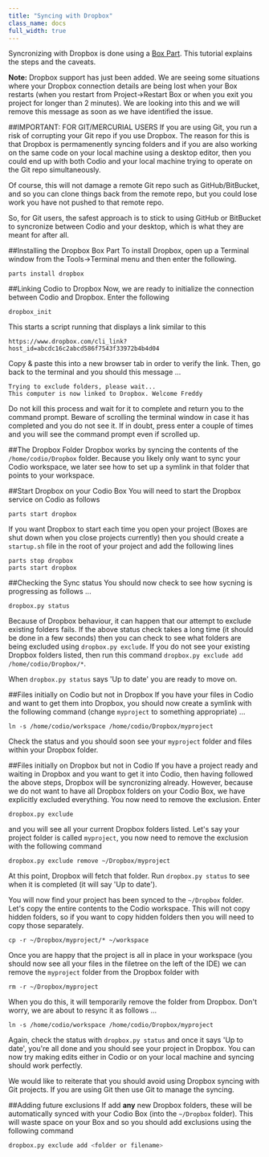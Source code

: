 ```yaml
---
title: "Syncing with Dropbox"
class_name: docs
full_width: true
---
```


Syncronizing with Dropbox is done using a [Box Part](/docs/boxes/box-parts). This tutorial explains the steps and the caveats.

**Note:** Dropbox support has just been added. We are seeing some situations where your Dropbox connection details are being lost when your Box restarts (when you restart from Project->Restart Box or when you exit you project for longer than 2 minutes). We are looking into this and we will remove this message as soon as we have identified the issue.

##IMPORTANT: FOR GIT/MERCURIAL USERS
If you are using Git, you run a risk of corrupting your Git repo if you use Dropbox. The reason for this is that Dropbox is permamenently syncing folders and if you are also working on the same code on your local machine using a desktop editor, then you could end up with both Codio and your local machine trying to operate on the Git repo simultaneously.

Of course, this will not damage a remote Git repo such as GitHub/BitBucket, and so you can clone things back from the remote repo, but you could lose work you have not pushed to that remote repo.

So, for Git users, the safest approach is to stick to using GitHub or BitBucket to syncronize between Codio and your desktop, which is what they are meant for after all.

##Installing the Dropbox Box Part
To install Dropbox, open up a Terminal window from the Tools->Terminal menu and then enter the following.

    parts install dropbox

##Linking Codio to Dropbox
Now, we are ready to initialize the connection between Codio and Dropbox. Enter the following

    dropbox_init

This starts a script running that displays a link similar to this

    https://www.dropbox.com/cli_link?host_id=abcdc16c2abcd586f7543f33972b4b4d04

Copy & paste this into a new browser tab in order to verify the link. Then, go back to the terminal and you should this message ...

    Trying to exclude folders, please wait...
    This computer is now linked to Dropbox. Welcome Freddy

Do not kill this process and wait for it to complete and return you to the command prompt. Beware of scrolling the terminal window in case it has completed and you do not see it. If in doubt, press enter a couple of times and you will see the command prompt even if scrolled up.

##The Dropbox Folder
Dropbox works by syncing the contents of the `/home/codio/Dropbox` folder. Because you likely only want to sync your Codio workspace, we later see how to set up a symlink in that folder that points to your workspace.

##Start Dropbox on your Codio Box
You will need to start the Dropbox service on Codio as follows

    parts start dropbox

If you want Dropbox to start each time you open your project (Boxes are shut down when you close projects currently) then you should create a `startup.sh` file in the root of your project and add the following lines

    parts stop dropbox
    parts start dropbox

##Checking the Sync status
You should now check to see how sycning is progressing as follows ...

    dropbox.py status

Because of Dropbox behaviour, it can happen that our attempt to exclude existing folders fails. If the above status check takes a long time (it should be done in a few seconds) then you can check to see what folders are being excluded using `dropbox.py exclude`. If you do not see your existing Dropbox folders listed, then run this command `dropbox.py exclude add /home/codio/Dropbox/*`.

When `dropbox.py status` says 'Up to date' you are ready to move on.

##Files initially on Codio but not in Dropbox
If you have your files in Codio and want to get them into Dropbox, you should now create a symlink with the following command (change `myproject` to something appropriate) ...

    ln -s /home/codio/workspace /home/codio/Dropbox/myproject

Check the status and you should soon see your `myproject` folder and files within your Dropbox folder.

##Files initially on Dropbox but not in Codio
If you have a project ready and waiting in Dropbox and you want to get it into Codio, then having followed the above steps, Dropbox will be syncronizing already. However, because we do not want to have all Dropbox folders on your Codio Box, we have explicitly excluded everything. You now need to remove the exclusion. Enter

    dropbox.py exclude

and you will see all your current Dropbox folders listed. Let's say your project folder is called `myproject`, you now need to remove the exclusion with the following command

    dropbox.py exclude remove ~/Dropbox/myproject

At this point, Dropbox will fetch that folder. Run `dropbox.py status` to see when it is completed (it will say 'Up to date').

You will now find your project has been synced to the `~/Dropbox` folder. Let's copy the entire contents to the Codio workspace. This will not copy hidden folders, so if you want to copy hidden folders then you will need to copy those separately.

    cp -r ~/Dropbox/myproject/* ~/workspace

Once you are happy that the project is all in place in your workspace (you should now see all your files in the filetree on the left of the IDE) we can remove the `myproject` folder from the Dropbox folder with

    rm -r ~/Dropbox/myproject

When you do this, it will temporarily remove the folder from Dropbox. Don't worry, we are about to resync it as follows ...

    ln -s /home/codio/workspace /home/codio/Dropbox/myproject

Again, check the status with `dropbox.py status` and once it says 'Up to date', you're all done and you should see your project in Dropbox. You can now try making edits either in Codio or on your local machine and syncing should work perfectly.

We would like to reiterate that you should avoid using Dropbox syncing with Git projects. If you are using Git then use Git to manage the syncing.

##Adding future exclusions
If add **any** new Dropbox folders, these will be automatically synced with your Codio Box (into the `~/Dropbox` folder). This will waste space on your Box and so you should add exclusions using the following command

```bash
dropbox.py exclude add <folder or filename>
```
